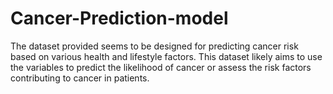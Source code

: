 # Cancer-Prediction-model
 The dataset provided seems to be designed for predicting cancer risk based on various health and lifestyle factors.  This dataset likely aims to use the variables to predict the likelihood of cancer or assess the risk factors contributing to cancer in patients.
